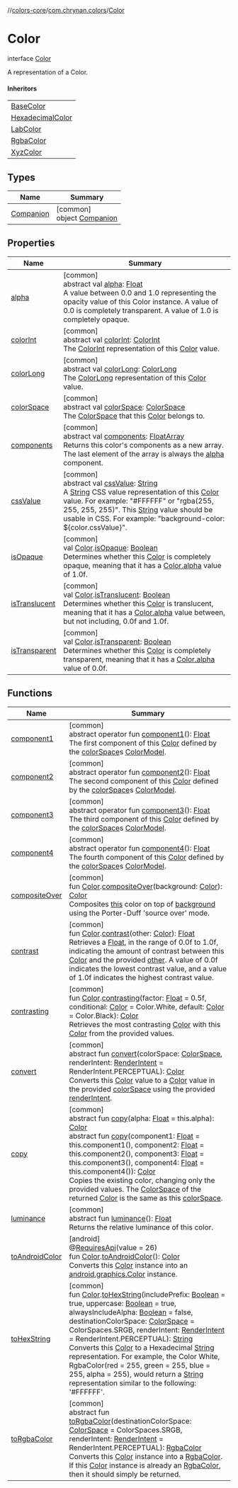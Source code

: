 //[colors-core](../../../index.md)/[com.chrynan.colors](../index.md)/[Color](index.md)

# Color

interface [Color](index.md)

A representation of a Color.

#### Inheritors

| |
|---|
| [BaseColor](../-base-color/index.md) |
| [HexadecimalColor](../-hexadecimal-color/index.md) |
| [LabColor](../-lab-color/index.md) |
| [RgbaColor](../-rgba-color/index.md) |
| [XyzColor](../-xyz-color/index.md) |

## Types

| Name | Summary |
|---|---|
| [Companion](-companion/index.md) | [common]<br>object [Companion](-companion/index.md) |

## Properties

| Name | Summary |
|---|---|
| [alpha](alpha.md) | [common]<br>abstract val [alpha](alpha.md): [Float](https://kotlinlang.org/api/latest/jvm/stdlib/kotlin/-float/index.html)<br>A value between 0.0 and 1.0 representing the opacity value of this Color instance. A value of 0.0 is completely transparent. A value of 1.0 is completely opaque. |
| [colorInt](color-int.md) | [common]<br>abstract val [colorInt](color-int.md): [ColorInt](../-color-int/index.md)<br>The [ColorInt](../-color-int/index.md) representation of this [Color](index.md) value. |
| [colorLong](color-long.md) | [common]<br>abstract val [colorLong](color-long.md): [ColorLong](../-color-long/index.md)<br>The [ColorLong](../-color-long/index.md) representation of this [Color](index.md) value. |
| [colorSpace](color-space.md) | [common]<br>abstract val [colorSpace](color-space.md): [ColorSpace](../../com.chrynan.colors.space/-color-space/index.md)<br>The [ColorSpace](../../com.chrynan.colors.space/-color-space/index.md) that this [Color](index.md) belongs to. |
| [components](components.md) | [common]<br>abstract val [components](components.md): [FloatArray](https://kotlinlang.org/api/latest/jvm/stdlib/kotlin/-float-array/index.html)<br>Returns this color's components as a new array. The last element of the array is always the [alpha](alpha.md) component. |
| [cssValue](css-value.md) | [common]<br>abstract val [cssValue](css-value.md): [String](https://kotlinlang.org/api/latest/jvm/stdlib/kotlin/-string/index.html)<br>A [String](https://kotlinlang.org/api/latest/jvm/stdlib/kotlin/-string/index.html) CSS value representation of this [Color](index.md) value. For example: &quot;#FFFFFF&quot; or &quot;rgba(255, 255, 255, 255)&quot;. This [String](https://kotlinlang.org/api/latest/jvm/stdlib/kotlin/-string/index.html) value should be usable in CSS. For example: &quot;background-color: ${color.cssValue}&quot;. |
| [isOpaque](../is-opaque.md) | [common]<br>val [Color](index.md).[isOpaque](../is-opaque.md): [Boolean](https://kotlinlang.org/api/latest/jvm/stdlib/kotlin/-boolean/index.html)<br>Determines whether this [Color](index.md) is completely opaque, meaning that it has a [Color.alpha](alpha.md) value of 1.0f. |
| [isTranslucent](../is-translucent.md) | [common]<br>val [Color](index.md).[isTranslucent](../is-translucent.md): [Boolean](https://kotlinlang.org/api/latest/jvm/stdlib/kotlin/-boolean/index.html)<br>Determines whether this [Color](index.md) is translucent, meaning that it has a [Color.alpha](alpha.md) value between, but not including, 0.0f and 1.0f. |
| [isTransparent](../is-transparent.md) | [common]<br>val [Color](index.md).[isTransparent](../is-transparent.md): [Boolean](https://kotlinlang.org/api/latest/jvm/stdlib/kotlin/-boolean/index.html)<br>Determines whether this [Color](index.md) is completely transparent, meaning that it has a [Color.alpha](alpha.md) value of 0.0f. |

## Functions

| Name | Summary |
|---|---|
| [component1](component1.md) | [common]<br>abstract operator fun [component1](component1.md)(): [Float](https://kotlinlang.org/api/latest/jvm/stdlib/kotlin/-float/index.html)<br>The first component of this [Color](index.md) defined by the [colorSpace](color-space.md)s [ColorModel](../../com.chrynan.colors.space/-color-model/index.md). |
| [component2](component2.md) | [common]<br>abstract operator fun [component2](component2.md)(): [Float](https://kotlinlang.org/api/latest/jvm/stdlib/kotlin/-float/index.html)<br>The second component of this [Color](index.md) defined by the [colorSpace](color-space.md)s [ColorModel](../../com.chrynan.colors.space/-color-model/index.md). |
| [component3](component3.md) | [common]<br>abstract operator fun [component3](component3.md)(): [Float](https://kotlinlang.org/api/latest/jvm/stdlib/kotlin/-float/index.html)<br>The third component of this [Color](index.md) defined by the [colorSpace](color-space.md)s [ColorModel](../../com.chrynan.colors.space/-color-model/index.md). |
| [component4](component4.md) | [common]<br>abstract operator fun [component4](component4.md)(): [Float](https://kotlinlang.org/api/latest/jvm/stdlib/kotlin/-float/index.html)<br>The fourth component of this [Color](index.md) defined by the [colorSpace](color-space.md)s [ColorModel](../../com.chrynan.colors.space/-color-model/index.md). |
| [compositeOver](../composite-over.md) | [common]<br>fun [Color](index.md).[compositeOver](../composite-over.md)(background: [Color](index.md)): [Color](index.md)<br>Composites [this](../../../../colors-core/com.chrynan.colors/index.md) color on top of [background](../composite-over.md) using the Porter-Duff 'source over' mode. |
| [contrast](../contrast.md) | [common]<br>fun [Color](index.md).[contrast](../contrast.md)(other: [Color](index.md)): [Float](https://kotlinlang.org/api/latest/jvm/stdlib/kotlin/-float/index.html)<br>Retrieves a [Float](https://kotlinlang.org/api/latest/jvm/stdlib/kotlin/-float/index.html), in the range of 0.0f to 1.0f, indicating the amount of contrast between this [Color](index.md) and the provided [other](index.md). A value of 0.0f indicates the lowest contrast value, and a value of 1.0f indicates the highest contrast value. |
| [contrasting](../contrasting.md) | [common]<br>fun [Color](index.md).[contrasting](../contrasting.md)(factor: [Float](https://kotlinlang.org/api/latest/jvm/stdlib/kotlin/-float/index.html) = 0.5f, conditional: [Color](index.md) = Color.White, default: [Color](index.md) = Color.Black): [Color](index.md)<br>Retrieves the most contrasting [Color](index.md) with this [Color](index.md) from the provided values. |
| [convert](convert.md) | [common]<br>abstract fun [convert](convert.md)(colorSpace: [ColorSpace](../../com.chrynan.colors.space/-color-space/index.md), renderIntent: [RenderIntent](../../com.chrynan.colors.space/-render-intent/index.md) = RenderIntent.PERCEPTUAL): [Color](index.md)<br>Converts this [Color](index.md) value to a [Color](index.md) value in the provided [colorSpace](convert.md) using the provided [renderIntent](convert.md). |
| [copy](copy.md) | [common]<br>abstract fun [copy](copy.md)(alpha: [Float](https://kotlinlang.org/api/latest/jvm/stdlib/kotlin/-float/index.html) = this.alpha): [Color](index.md)<br>abstract fun [copy](copy.md)(component1: [Float](https://kotlinlang.org/api/latest/jvm/stdlib/kotlin/-float/index.html) = this.component1(), component2: [Float](https://kotlinlang.org/api/latest/jvm/stdlib/kotlin/-float/index.html) = this.component2(), component3: [Float](https://kotlinlang.org/api/latest/jvm/stdlib/kotlin/-float/index.html) = this.component3(), component4: [Float](https://kotlinlang.org/api/latest/jvm/stdlib/kotlin/-float/index.html) = this.component4()): [Color](index.md)<br>Copies the existing color, changing only the provided values. The [ColorSpace](color-space.md) of the returned [Color](index.md) is the same as this [colorSpace](color-space.md). |
| [luminance](luminance.md) | [common]<br>abstract fun [luminance](luminance.md)(): [Float](https://kotlinlang.org/api/latest/jvm/stdlib/kotlin/-float/index.html)<br>Returns the relative luminance of this color. |
| [toAndroidColor](../to-android-color.md) | [android]<br>@[RequiresApi](https://developer.android.com/reference/kotlin/androidx/annotation/RequiresApi.html)(value = 26)<br>fun [Color](index.md).[toAndroidColor](../to-android-color.md)(): [Color](https://developer.android.com/reference/kotlin/android/graphics/Color.html)<br>Converts this [Color](index.md) instance into an [android.graphics.Color](https://developer.android.com/reference/kotlin/android/graphics/Color.html) instance. |
| [toHexString](../to-hex-string.md) | [common]<br>fun [Color](index.md).[toHexString](../to-hex-string.md)(includePrefix: [Boolean](https://kotlinlang.org/api/latest/jvm/stdlib/kotlin/-boolean/index.html) = true, uppercase: [Boolean](https://kotlinlang.org/api/latest/jvm/stdlib/kotlin/-boolean/index.html) = true, alwaysIncludeAlpha: [Boolean](https://kotlinlang.org/api/latest/jvm/stdlib/kotlin/-boolean/index.html) = false, destinationColorSpace: [ColorSpace](../../com.chrynan.colors.space/-color-space/index.md) = ColorSpaces.SRGB, renderIntent: [RenderIntent](../../com.chrynan.colors.space/-render-intent/index.md) = RenderIntent.PERCEPTUAL): [String](https://kotlinlang.org/api/latest/jvm/stdlib/kotlin/-string/index.html)<br>Converts this [Color](index.md) to a Hexadecimal [String](https://kotlinlang.org/api/latest/jvm/stdlib/kotlin/-string/index.html) representation. For example, the Color White, RgbaColor(red = 255, green = 255, blue = 255, alpha = 255), would return a [String](https://kotlinlang.org/api/latest/jvm/stdlib/kotlin/-string/index.html) representation similar to the following: '#FFFFFF'. |
| [toRgbaColor](to-rgba-color.md) | [common]<br>abstract fun [toRgbaColor](to-rgba-color.md)(destinationColorSpace: [ColorSpace](../../com.chrynan.colors.space/-color-space/index.md) = ColorSpaces.SRGB, renderIntent: [RenderIntent](../../com.chrynan.colors.space/-render-intent/index.md) = RenderIntent.PERCEPTUAL): [RgbaColor](../-rgba-color/index.md)<br>Converts this [Color](index.md) instance into a [RgbaColor](../-rgba-color/index.md). If this [Color](index.md) instance is already an [RgbaColor](../-rgba-color/index.md), then it should simply be returned. |

